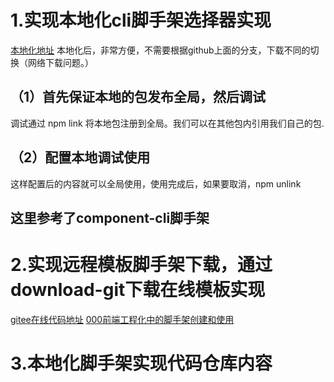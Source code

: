 # 1.实现本地化cli脚手架选择器实现
[本地化地址](https://gitee.com/front-end-tool-development/cli-scaffold-local-down-sets.git)
本地化后，非常方便，不需要根据github上面的分支，下载不同的切换（网络下载问题。）
## （1）首先保证本地的包发布全局，然后调试
调试通过 npm link 将本地包注册到全局。我们可以在其他包内引用我们自己的包.

## （2）配置本地调试使用
这样配置后的内容就可以全局使用，使用完成后，如果要取消，npm  unlink




## 这里参考了component-cli脚手架


# 2.实现远程模板脚手架下载，通过download-git下载在线模板实现
[gitee在线代码地址](https://gitee.com/nyhxiaoning/cli-create-template3.0.git)
[000前端工程化中的脚手架创建和使用](./000%E5%89%8D%E7%AB%AF%E5%B7%A5%E7%A8%8B%E5%8C%96%E4%B8%AD%E7%9A%84%E8%84%9A%E6%89%8B%E6%9E%B6%E5%88%9B%E5%BB%BA%E5%92%8C%E4%BD%BF%E7%94%A8.md)




# 3.本地化脚手架实现代码仓库内容

